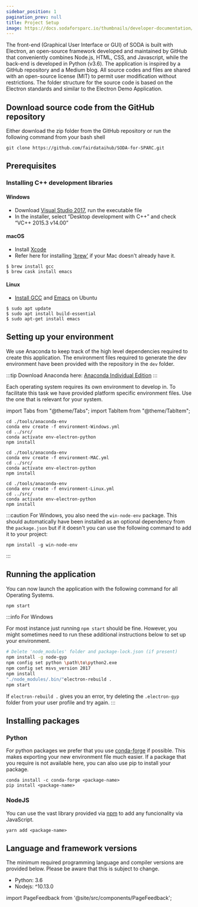 ```yaml
---
sidebar_position: 1
pagination_prev: null
title: Project Setup
image: https://docs.sodaforsparc.io/thumbnails/developer-documentation/project-setup.png
---
```


The front-end (Graphical User Interface or GUI) of SODA is built with Electron, an open-source framework developed and maintained by GitHub that conveniently combines Node.js, HTML, CSS, and Javascript, while the back-end is developed in Python (v3.6). The application is inspired by a GitHub repository and a Medium blog. All source codes and files are shared with an open-source license (MIT) to permit user modification without restrictions. The folder structure for the source code is based on the Electron standards and similar to the Electron Demo Application.

## Download source code from the GitHub repository

Either download the zip folder from the GitHub repository or run the following command from your bash shell

```shell
git clone https://github.com/fairdataihub/SODA-for-SPARC.git
```

## Prerequisites

### Installing C++ development libraries

#### Windows

- Download [Visual Studio 2017](https://download.visualstudio.microsoft.com/download/pr/dfb60031-5f2b-4236-a36b-25a0197459bc/789aa74d8838804c37e2d0ea484e5d9a4958bc5cc5d2f6132542f2b637b9c17d/vs_Community.exe), run the executable file
- In the installer, select “Desktop development with C++” and check “VC++ 2015.3 v14.00”

#### macOS

- Install [Xcode](https://developer.apple.com/download/)
- Refer here for installing ['brew'](https://docs.brew.sh/Installation) if your Mac doesn't already have it.

```
$ brew install gcc
$ brew cask install emacs
```

#### Linux

- [Install GCC](https://linuxize.com/post/how-to-install-gcc-compiler-on-ubuntu-18-04/) and [Emacs](https://www.gnu.org/software/emacs/) on Ubuntu

```
$ sudo apt update
$ sudo apt install build-essential
$ sudo apt-get install emacs
```

## Setting up your environment

We use Anaconda to keep track of the high level dependencies required to create this application. The environment files required to generate the dev environment have been provided with the repository in the `dev` folder.

:::tip
Download Anaconda here: [Anaconda Individual Edition](https://www.anaconda.com/products/individual)
:::

Each operating system requires its own environment to develop in. To facilitate this task we have provided platform specific environment files. Use the one that is relevant for your system.

import Tabs from "@theme/Tabs";
import TabItem from "@theme/TabItem";

```shell title="For Windows"
cd ./tools/anaconda-env
conda env create -f environment-Windows.yml
cd ../src/
conda activate env-electron-python
npm install
```

```shell title="For macOS"
cd ./tools/anaconda-env
conda env create -f environment-MAC.yml
cd ../src/
conda activate env-electron-python
npm install
```

```shell title="For linux"
cd ./tools/anaconda-env
conda env create -f environment-Linux.yml
cd ../src/
conda activate env-electron-python
npm install
```

:::caution
For Windows, you also need the `win-node-env` package. This should automatically have been installed as an optional dependency from the `package.json` but if it doesn't you can use the following command to add it to your project:

```
npm install -g win-node-env
```

:::

## Running the application

You can now launch the application with the following command for all Operating Systems.

```bash
npm start
```

:::info For Windows

For most instance just running `npm start` should be fine. However, you might sometimes need to run these additional instructions below to set up your environment.

```bash
# Delete 'node_modules' folder and package-lock.json (if present)
npm install -g node-gyp
npm config set python \path\to\python2.exe
npm config set msvs_version 2017
npm install
"./node_modules/.bin/"electron-rebuild .
npm start
```

If `electron-rebuild .` gives you an error, try deleting the `.electron-gyp` folder from your user profile and try again.
:::

## Installing packages

### Python

For python packages we prefer that you use [conda-forge](https://anaconda.org/conda-forge) if possible. This makes exporting your new environment file much easier. If a package that you require is not available here, you can also use pip to install your package.

```shell
conda install -c conda-forge <package-name>
pip install <package-name>
```

### NodeJS

You can use the vast library provided via [npm](https://www.npmjs.com/) to add any funcionality via JavaScript.

```shell
yarn add <package-name>
```

## Language and framework versions

The minimum required programming language and compiler versions are provided below. Please be aware that this is subject to change.

- Python: 3.6
- Nodejs: ^10.13.0

import PageFeedback from '@site/src/components/PageFeedback';

<PageFeedback />
